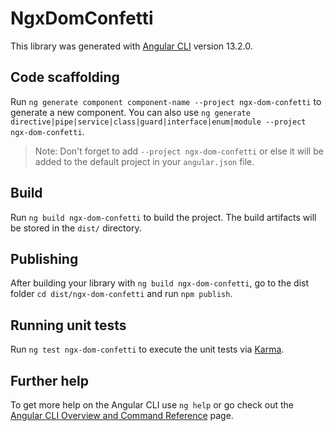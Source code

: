 # NgxDomConfetti

This library was generated with [Angular CLI](https://github.com/angular/angular-cli) version 13.2.0.

## Code scaffolding

Run `ng generate component component-name --project ngx-dom-confetti` to generate a new component. You can also use `ng generate directive|pipe|service|class|guard|interface|enum|module --project ngx-dom-confetti`.
> Note: Don't forget to add `--project ngx-dom-confetti` or else it will be added to the default project in your `angular.json` file. 

## Build

Run `ng build ngx-dom-confetti` to build the project. The build artifacts will be stored in the `dist/` directory.

## Publishing

After building your library with `ng build ngx-dom-confetti`, go to the dist folder `cd dist/ngx-dom-confetti` and run `npm publish`.

## Running unit tests

Run `ng test ngx-dom-confetti` to execute the unit tests via [Karma](https://karma-runner.github.io).

## Further help

To get more help on the Angular CLI use `ng help` or go check out the [Angular CLI Overview and Command Reference](https://angular.io/cli) page.
